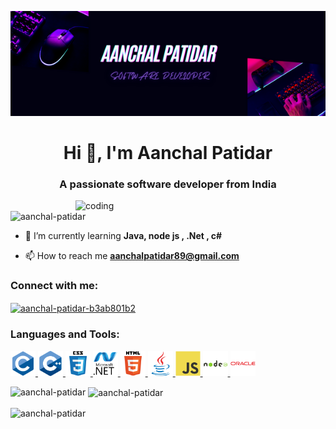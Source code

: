 ![logo](https://github.com/aanchal-patidar/aanchal-patidar/blob/main/AANCHAL%20PATIDAR.png)
<h1 align="center">Hi 👋, I'm Aanchal Patidar</h1>
<h3 align="center">A passionate software developer from India</h3>
<image align="right" alt="coding" width="400" src="https://user-images.githubusercontent.com/74038190/249570803-02293768-9242-47e1-bf8f-d084ba0a2d1d.gif">

<p align="left"> <img src="https://komarev.com/ghpvc/?username=aanchal-patidar&label=Profile%20views&color=0e75b6&style=flat" alt="aanchal-patidar" /> </p>

- 🌱 I’m currently learning **Java, node js , .Net , c#**

- 📫 How to reach me **aanchalpatidar89@gmail.com**

<h3 align="left">Connect with me:</h3>
<p align="left">
<a href="https://linkedin.com/in/aanchal-patidar-b3ab801b2" target="blank"><img align="center" src="https://raw.githubusercontent.com/rahuldkjain/github-profile-readme-generator/master/src/images/icons/Social/linked-in-alt.svg" alt="aanchal-patidar-b3ab801b2" height="30" width="40" /></a>
</p>

<h3 align="left">Languages and Tools:</h3>
<p align="left"> <a href="https://www.cprogramming.com/" target="_blank" rel="noreferrer"> <img src="https://raw.githubusercontent.com/devicons/devicon/master/icons/c/c-original.svg" alt="c" width="40" height="40"/> </a> <a href="https://www.w3schools.com/cpp/" target="_blank" rel="noreferrer"> <img src="https://raw.githubusercontent.com/devicons/devicon/master/icons/cplusplus/cplusplus-original.svg" alt="cplusplus" width="40" height="40"/> </a> <a href="https://www.w3schools.com/css/" target="_blank" rel="noreferrer"> <img src="https://raw.githubusercontent.com/devicons/devicon/master/icons/css3/css3-original-wordmark.svg" alt="css3" width="40" height="40"/> </a> <a href="https://dotnet.microsoft.com/" target="_blank" rel="noreferrer"> <img src="https://raw.githubusercontent.com/devicons/devicon/master/icons/dot-net/dot-net-original-wordmark.svg" alt="dotnet" width="40" height="40"/> </a> <a href="https://www.w3.org/html/" target="_blank" rel="noreferrer"> <img src="https://raw.githubusercontent.com/devicons/devicon/master/icons/html5/html5-original-wordmark.svg" alt="html5" width="40" height="40"/> </a> <a href="https://www.java.com" target="_blank" rel="noreferrer"> <img src="https://raw.githubusercontent.com/devicons/devicon/master/icons/java/java-original.svg" alt="java" width="40" height="40"/> </a> <a href="https://developer.mozilla.org/en-US/docs/Web/JavaScript" target="_blank" rel="noreferrer"> <img src="https://raw.githubusercontent.com/devicons/devicon/master/icons/javascript/javascript-original.svg" alt="javascript" width="40" height="40"/> </a> <a href="https://nodejs.org" target="_blank" rel="noreferrer"> <img src="https://raw.githubusercontent.com/devicons/devicon/master/icons/nodejs/nodejs-original-wordmark.svg" alt="nodejs" width="40" height="40"/> </a> <a href="https://www.oracle.com/" target="_blank" rel="noreferrer"> <img src="https://raw.githubusercontent.com/devicons/devicon/master/icons/oracle/oracle-original.svg" alt="oracle" width="40" height="40"/> </a> </p>

<p><img align="left" src="https://github-readme-stats.vercel.app/api/top-langs?username=aanchal-patidar&show_icons=true&locale=en&layout=compact" alt="aanchal-patidar" /></p>

<p>&nbsp;<img align="center" src="https://github-readme-stats.vercel.app/api?username=aanchal-patidar&show_icons=true&locale=en" alt="aanchal-patidar" /></p>

<p><img align="center" src="https://github-readme-streak-stats.herokuapp.com/?user=aanchal-patidar&" alt="aanchal-patidar" /></p>
